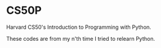 # CS50P
Harvard CS50's Introduction to Programming with Python.

These codes are from my n'th time I tried to relearn Python.
